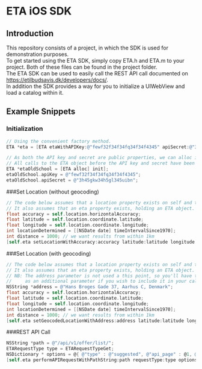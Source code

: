 ETA iOS SDK
===========

Introduction
------------

This repository consists of a project, in which the SDK is used for demonstration purposes.  
To get started using the ETA SDK, simply copy ETA.h and ETA.m to your project. Both of these files can be found in the project folder.  
The ETA SDK can be used to easily call the REST API call documented on https://etilbudsavis.dk/developers/docs/.  
In addition the SDK provides a way for you to initialize a UIWebView and load a catalog within it.

Example Snippets
----------------

### Initialization
```objectivec
// Using the convenient factory method.
ETA *eta = [ETA etaWithAPIKey:@"fewf32f34f34fq34f34f4345" apiSecret:@"3h45gkw34h5gl345uibn"];

// As both the API key and secret are public properties, we can alloc init as well.
// All calls to the ETA object before the API key and secret have been set, will be ignored.
ETA *etaOldSchool = [ETA alloc] init];
etaOldSchool.apiKey = @"fewf32f34f34fq34f34f4345";
etaOldSchool.apiSecret = @"3h45gkw34h5gl345uibn";
```

###Set Location (without geocoding)
```objectivec
// The code below assumes that a location property exists on self and that it holds a CLLocation object.
// It also assumes that an eta property exists, holding an ETA object.
float accuracy = self.location.horizontalAccuracy;
float latitude = self.location.coordinate.latitude;
float longitude = self.location.coordinate.longitude;
int locationDetermined = [[NSDate date] timeIntervalSince1970];
int distance = 1000; // we want results from within 1km
[self.eta setLocationWithAccuracy:accuracy latitude:latitude longitude:longitude locationDetermined:locationDetermined distance:distance];
```

###Set Location (with geocoding)
```objectivec
// The code below assumes that a location property exists on self and that it holds a CLLocation object.
// It also assumes that an eta property exists, holding an ETA object.
// NB: The address parameter is not used a this point, so you'll have to add it
//     as an additional parameter if you wish to include it in your calls.
NSString *address = @"Hans Broges Gade 37, Aarhus C, Denmark";
float accuracy = self.location.horizontalAccuracy;
float latitude = self.location.coordinate.latitude;
float longitude = self.location.coordinate.longitude;
int locationDetermined = [[NSDate date] timeIntervalSince1970];
int distance = 1000; // we want results from within 1km
[self.eta setGeocodedLocationWithAddress:address latitude:latitude longitude:longitude locationDetermined:locationDetermined distance:distance];
```

###REST API Call
```objectivec
NSString *path = @"/api/v1/offer/list/";
ETARequestType type = ETARequestTypeGet;
NSDictionary * options = @{ @"type" : @"suggested", @"api_page" : @1, @"api_limit" : @25 };
[self.eta performAPIRequestWithPathString:path requestType:type optionsDictionary:options];
```